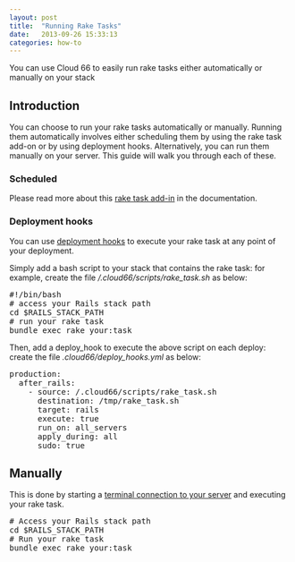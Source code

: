 ```yaml
---
layout: post
title:  "Running Rake Tasks"
date:   2013-09-26 15:33:13
categories: how-to
---
```


<p class="lead">You can use Cloud 66 to easily run rake tasks either automatically or manually on your stack</p>

## Introduction
You can choose to run your rake tasks automatically or manually. Running them automatically involves either scheduling them by using the rake task add-on or by using deployment hooks.
Alternatively, you can run them manually on your server. This guide will walk you through each of these.

### Scheduled
Please read more about this [rake task add-in](/add-ins/rake-task.html) in the documentation.

### Deployment hooks

You can use [deployment hooks](/stack-features/deploy-hooks.html) to execute your rake task at any point of your deployment.

Simply add a bash script to your stack that contains the rake task: for example, create the file */.cloud66/scripts/rake_task.sh* as below:
<pre class="terminal">
&#35;!/bin/bash
&#35; access your Rails stack path
cd $RAILS_STACK_PATH
&#35; run your rake task
bundle exec rake your:task
</pre>

Then, add a deploy_hook to execute the above script on each deploy: create the file *.cloud66/deploy_hooks.yml* as below:
<pre class="terminal">
production:
  after_rails:
    - source: /.cloud66/scripts/rake_task.sh
      destination: /tmp/rake_task.sh
      target: rails
      execute: true
      run_on: all_servers
      apply_during: all
      sudo: true
</pre>

## Manually
This is done by starting a [terminal connection to your server](/how-to/shell-to-your-servers.html) and executing your rake task.

<pre class="terminal">
&#35; Access your Rails stack path
cd $RAILS_STACK_PATH
&#35; Run your rake task
bundle exec rake your:task
</pre>